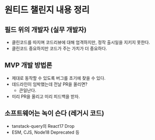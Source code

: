 # 원티드 챌린지 내용 정리

## 필드 위의 개발자 (실무 개발자)

- 클린코드를 따지며 코드리뷰에 대해 엄격하지만, 정작 출시일을 지키지 못한다.
- 클린코드 중요하지만 코드가 주는 가치가 더 중요하다.

## MVP 개발 방법론

- 제대로 동작할 수 있도록 버그를 초기에 찾을 수 있다.
- 데드라인이 임박했는데 전날 PR을 올리면?
  - 큰일난다.
- 미리 PR을 올리고 미리 피드백을 받자.

## 소프트웨어는 녹이 슨다 (레거시 코드)

- tanstack-query의 React17 Drop
- ESM, CJS, Node18 Deprecated 등